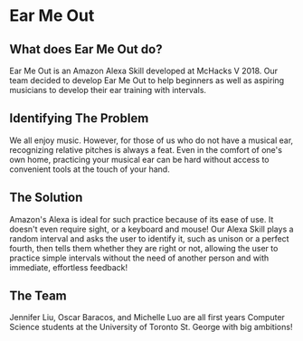 # Ear Me Out

## What does Ear Me Out do?
Ear Me Out is an Amazon Alexa Skill developed at McHacks V 2018. Our team decided to develop Ear Me Out to help beginners as well as aspiring musicians to develop their ear training with intervals.

## Identifying The Problem
We all enjoy music. However, for those of us who do not have a musical ear, recognizing relative pitches is always a feat.
Even in the comfort of one's own home, practicing your musical ear can be hard without access to convenient tools at the touch of your hand.

## The Solution
Amazon's Alexa is ideal for such practice because of its ease of use. It doesn't even require sight, or a keyboard and mouse!  Our Alexa Skill plays a random interval and asks the user to identify it, such as unison or a perfect fourth, then tells them whether they are right or not, allowing the user to practice simple intervals without the need of another person and with immediate, effortless feedback!

## The Team
Jennifer Liu, Oscar Baracos, and Michelle Luo are all first years Computer Science students at the University of Toronto St. George with big ambitions!
